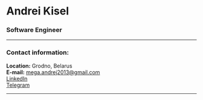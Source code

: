# Andrei Kisel
### Software Engineer

---

### Contact information:

**Location:** Grodno, Belarus<br>
**E-mail:** mega.andrej2013@gmail.com<br>
[LinkedIn](https://www.linkedin.com/in/immraytal/) <br>
[Telegram](https://t.me/immraytal)

---